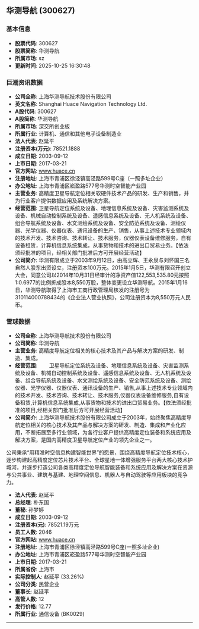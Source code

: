## 华测导航 (300627)

### 基本信息

- **股票代码**: 300627
- **股票简称**: 华测导航
- **所属市场**: sz
- **更新时间**: 2025-10-25 16:30:48

### 巨潮资讯数据

- **公司全称**: 上海华测导航技术股份有限公司
- **英文名称**: Shanghai Huace Navigation Technology Ltd.
- **A股代码**: 300627
- **A股简称**: 华测导航
- **所属市场**: 深交所创业板
- **所属行业**: 计算机、通信和其他电子设备制造业
- **法人代表**: 赵延平
- **注册资本(万元)**: 78521.1888
- **成立日期**: 2003-09-12
- **上市日期**: 2017-03-21
- **官方网站**: www.huace.cn
- **注册地址**: 上海市青浦区徐泾镇高泾路599号C座（一照多址企业）
- **办公地址**: 上海市青浦区崧盈路577号华测时空智能产业园
- **主营业务**: 高精度卫星导航定位相关软硬件技术产品的研发、生产和销售，并为行业客户提供数据应用及系统解决方案。
- **经营范围**: 卫星导航定位系统及设备、地理信息系统及设备、灾害监测系统及设备、机械自动控制系统及设备、遥感信息系统及设备、无人机系统及设备、组合导航系统及设备、水文测绘系统及设备、安全防范系统及设备、测绘仪器、光学仪器、仪器仪表、通讯设备的生产、销售，从事上述技术专业领域内的技术开发、技术咨询、技术转让、技术服务，仪器仪表设备维修服务，自有设备租赁，计算机信息系统集成，从事货物和技术的进出口贸易业务。【依法须经批准的项目，经相关部门批准后方可开展经营活动】
- **公司简介**: 华测有限成立于2003年9月12日，由高立辉、王永泉与刘怀国三名自然人股东出资设立，注册资本100万元。2015年1月5日，华测有限召开创立大会，同意公司以2014年10月31日经审计的净资产值122,553,535.80元按照1:0.6977的比例折成股本8,550万股，整体变更设立华测导航。2015年1月16日，华测导航取得了上海市工商行政管理局核发的注册号为310114000788434的《企业法人营业执照》，公司注册资本为8,550万元人民币。

### 雪球数据

- **公司全称**: 上海华测导航技术股份有限公司
- **公司简称**: 华测导航
- **主营业务**: 高精度导航定位相关的核心技术及其产品与解决方案的研发、制造、集成。
- **经营范围**: 　　卫星导航定位系统及设备、地理信息系统及设备、灾害监测系统及设备、机械自动控制系统及设备、遥感信息系统及设备、无人机系统及设备、组合导航系统及设备、水文测绘系统及设备、安全防范系统及设备、测绘仪器、光学仪器、仪器仪表、通讯设备的生产、销售,从事上述技术专业领域内的技术开发、技术咨询、技术转让、技术服务,仪器仪表设备维修服务,自有设备租赁,计算机信息系统集成,从事货物和技术的进出口贸易业务。【依法须经批准的项目,经相关部门批准后方可开展经营活动】
- **公司简介**: 上海华测导航技术股份有限公司成立于2003年，始终聚焦高精度导航定位相关的核心技术及其产品与解决方案的研发、制造、集成和产业化应用，不断拓展至多行业领域，为各行业客户提供高精度定位装备和系统应用及解决方案，是国内高精度卫星导航定位产业的领先企业之一。

公司秉承“用精准时空信息构建智能世界”的愿景，围绕高精度导航定位技术核心，逐步构建起高精度定位芯片技术平台、全球星地一体增强服务平台两大核心技术护城河，并逐步打造公司各类高精度定位导航智能装备和系统应用及解决方案在资源与公共事业、建筑与基建、地理空间信息、机器人与自动驾驶等应用板块的竞争力。
- **法人代表**: 赵延平
- **总经理**: 朴东国
- **董秘**: 孙梦婷
- **成立日期**: 2003-09-12
- **注册资本(元)**: 78521.19万元
- **员工人数**: 2046
- **官方网站**: www.huace.cn
- **注册地址**: 上海市青浦区徐泾镇高泾路599号C座(一照多址企业)
- **办公地址**: 上海市青浦区崧盈路577号华测时空智能产业园
- **上市日期**: 2017-03-21
- **所属省份**: 上海市
- **实际控制人**: 赵延平 (33.26%)
- **公司分类**: 民营企业
- **董事长**: 赵延平
- **高管人数**: 12
- **发行价格**: 12.77
- **所属行业**: 通信设备 (BK0029)

---